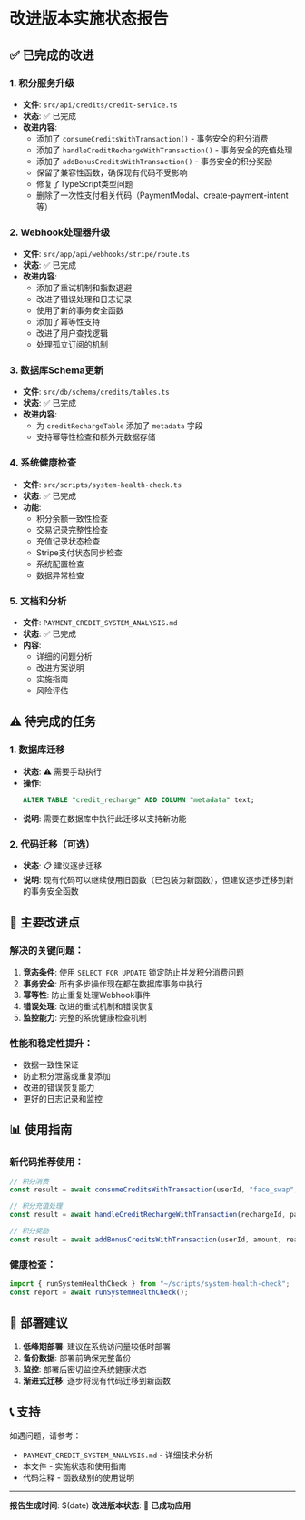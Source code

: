 # 改进版本实施状态报告

## ✅ 已完成的改进

### 1. 积分服务升级
- **文件**: `src/api/credits/credit-service.ts`
- **状态**: ✅ 已完成
- **改进内容**:
  - 添加了 `consumeCreditsWithTransaction()` - 事务安全的积分消费
  - 添加了 `handleCreditRechargeWithTransaction()` - 事务安全的充值处理
  - 添加了 `addBonusCreditsWithTransaction()` - 事务安全的积分奖励
  - 保留了兼容性函数，确保现有代码不受影响
  - 修复了TypeScript类型问题
  - 删除了一次性支付相关代码（PaymentModal、create-payment-intent等）

### 2. Webhook处理器升级
- **文件**: `src/app/api/webhooks/stripe/route.ts`
- **状态**: ✅ 已完成
- **改进内容**:
  - 添加了重试机制和指数退避
  - 改进了错误处理和日志记录
  - 使用了新的事务安全函数
  - 添加了幂等性支持
  - 改进了用户查找逻辑
  - 处理孤立订阅的机制

### 3. 数据库Schema更新
- **文件**: `src/db/schema/credits/tables.ts`
- **状态**: ✅ 已完成
- **改进内容**:
  - 为 `creditRechargeTable` 添加了 `metadata` 字段
  - 支持幂等性检查和额外元数据存储

### 4. 系统健康检查
- **文件**: `src/scripts/system-health-check.ts`
- **状态**: ✅ 已完成
- **功能**:
  - 积分余额一致性检查
  - 交易记录完整性检查
  - 充值记录状态检查
  - Stripe支付状态同步检查
  - 系统配置检查
  - 数据异常检查

### 5. 文档和分析
- **文件**: `PAYMENT_CREDIT_SYSTEM_ANALYSIS.md`
- **状态**: ✅ 已完成
- **内容**:
  - 详细的问题分析
  - 改进方案说明
  - 实施指南
  - 风险评估

## ⚠️ 待完成的任务

### 1. 数据库迁移
- **状态**: ⚠️ 需要手动执行
- **操作**: 
  ```sql
  ALTER TABLE "credit_recharge" ADD COLUMN "metadata" text;
  ```
- **说明**: 需要在数据库中执行此迁移以支持新功能

### 2. 代码迁移（可选）
- **状态**: 📋 建议逐步迁移
- **说明**: 现有代码可以继续使用旧函数（已包装为新函数），但建议逐步迁移到新的事务安全函数

## 🔧 主要改进点

### 解决的关键问题：
1. **竞态条件**: 使用 `SELECT FOR UPDATE` 锁定防止并发积分消费问题
2. **事务安全**: 所有多步操作现在都在数据库事务中执行
3. **幂等性**: 防止重复处理Webhook事件
4. **错误处理**: 改进的重试机制和错误恢复
5. **监控能力**: 完整的系统健康检查机制

### 性能和稳定性提升：
- 数据一致性保证
- 防止积分泄露或重复添加
- 改进的错误恢复能力
- 更好的日志记录和监控

## 📊 使用指南

### 新代码推荐使用：
```typescript
// 积分消费
const result = await consumeCreditsWithTransaction(userId, "face_swap", uploadId);

// 积分充值处理
const result = await handleCreditRechargeWithTransaction(rechargeId, paymentIntentId);

// 积分奖励
const result = await addBonusCreditsWithTransaction(userId, amount, reason, metadata);
```

### 健康检查：
```typescript
import { runSystemHealthCheck } from "~/scripts/system-health-check";
const report = await runSystemHealthCheck();
```

## 🚀 部署建议

1. **低峰期部署**: 建议在系统访问量较低时部署
2. **备份数据**: 部署前确保完整备份
3. **监控**: 部署后密切监控系统健康状态
4. **渐进式迁移**: 逐步将现有代码迁移到新函数

## 📞 支持

如遇问题，请参考：
- `PAYMENT_CREDIT_SYSTEM_ANALYSIS.md` - 详细技术分析
- 本文件 - 实施状态和使用指南
- 代码注释 - 函数级别的使用说明

---

**报告生成时间**: $(date)
**改进版本状态**: 🎉 **已成功应用** 